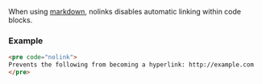 When using [markdown](format), nolinks disables automatic linking within code blocks.

### Example
```HTML
<pre code="nolink"> 
Prevents the following from becoming a hyperlink: http://example.com
</pre>
``` 